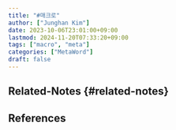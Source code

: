 ```yaml
---
title: "#매크로"
author: ["Junghan Kim"]
date: 2023-10-06T23:01:00+09:00
lastmod: 2024-11-20T07:33:20+09:00
tags: ["macro", "meta"]
categories: ["MetaWord"]
draft: false
---
```


## Related-Notes {#related-notes}

## References

<style>.csl-entry{text-indent: -1.5em; margin-left: 1.5em;}</style><div class="csl-bib-body">
</div>
